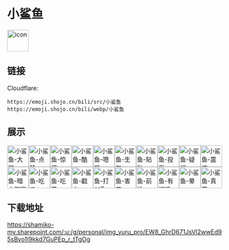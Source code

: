 # 小鲨鱼
<img src="https://emoji.shojo.cn/bili/src/小鲨鱼/icon.png" width="50" height="50" alt="icon">

## 链接
Cloudflare:
```
https://emoji.shojo.cn/bili/src/小鲨鱼
https://emoji.shojo.cn/bili/webp/小鲨鱼
```
## 展示
<img src="https://emoji.shojo.cn/bili/src/小鲨鱼/小鲨鱼-大哭.png" width="50" height="50" alt="小鲨鱼-大哭"><img src="https://emoji.shojo.cn/bili/src/小鲨鱼/小鲨鱼-点赞.png" width="50" height="50" alt="小鲨鱼-点赞"><img src="https://emoji.shojo.cn/bili/src/小鲨鱼/小鲨鱼-惊慌.png" width="50" height="50" alt="小鲨鱼-惊慌"><img src="https://emoji.shojo.cn/bili/src/小鲨鱼/小鲨鱼-酷.png" width="50" height="50" alt="小鲨鱼-酷"><img src="https://emoji.shojo.cn/bili/src/小鲨鱼/小鲨鱼-嗯嗯.png" width="50" height="50" alt="小鲨鱼-嗯嗯"><img src="https://emoji.shojo.cn/bili/src/小鲨鱼/小鲨鱼-生气.png" width="50" height="50" alt="小鲨鱼-生气"><img src="https://emoji.shojo.cn/bili/src/小鲨鱼/小鲨鱼-贴贴.png" width="50" height="50" alt="小鲨鱼-贴贴"><img src="https://emoji.shojo.cn/bili/src/小鲨鱼/小鲨鱼-投币.png" width="50" height="50" alt="小鲨鱼-投币"><img src="https://emoji.shojo.cn/bili/src/小鲨鱼/小鲨鱼-疑问.png" width="50" height="50" alt="小鲨鱼-疑问"><img src="https://emoji.shojo.cn/bili/src/小鲨鱼/小鲨鱼-震惊.png" width="50" height="50" alt="小鲨鱼-震惊"><img src="https://emoji.shojo.cn/bili/src/小鲨鱼/小鲨鱼-暗中观察.png" width="50" height="50" alt="小鲨鱼-暗中观察"><img src="https://emoji.shojo.cn/bili/src/小鲨鱼/小鲨鱼-吃瓜.png" width="50" height="50" alt="小鲨鱼-吃瓜"><img src="https://emoji.shojo.cn/bili/src/小鲨鱼/小鲨鱼-吃药.png" width="50" height="50" alt="小鲨鱼-吃药"><img src="https://emoji.shojo.cn/bili/src/小鲨鱼/小鲨鱼-戳中.png" width="50" height="50" alt="小鲨鱼-戳中"><img src="https://emoji.shojo.cn/bili/src/小鲨鱼/小鲨鱼-打call.png" width="50" height="50" alt="小鲨鱼-打call"><img src="https://emoji.shojo.cn/bili/src/小鲨鱼/小鲨鱼-害羞.png" width="50" height="50" alt="小鲨鱼-害羞"><img src="https://emoji.shojo.cn/bili/src/小鲨鱼/小鲨鱼-前排.png" width="50" height="50" alt="小鲨鱼-前排"><img src="https://emoji.shojo.cn/bili/src/小鲨鱼/小鲨鱼-有问题.png" width="50" height="50" alt="小鲨鱼-有问题"><img src="https://emoji.shojo.cn/bili/src/小鲨鱼/小鲨鱼-晕.png" width="50" height="50" alt="小鲨鱼-晕"><img src="https://emoji.shojo.cn/bili/src/小鲨鱼/小鲨鱼-真菜.png" width="50" height="50" alt="小鲨鱼-真菜">

## 下载地址

https://shamiko-my.sharepoint.com/:u:/g/personal/img_yuru_pro/EW8_GhrD671JsVl2wwEd95sBvo1I9kkd7GuPEp_r_tTgOg